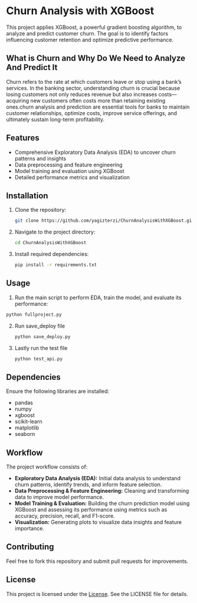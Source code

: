 # Churn Analysis with XGBoost


This project applies XGBoost, a powerful gradient boosting algorithm, to analyze and predict customer churn. The goal is to identify factors influencing customer retention and optimize predictive performance.

## What is Churn and Why Do We Need to Analyze And Predict It

Churn refers to the rate at which customers leave or stop using a bank’s services. In the banking sector, understanding churn is crucial because losing customers not only reduces revenue but also increases costs—acquiring new customers often costs more than retaining existing ones.churn analysis and prediction are essential tools for banks to maintain customer relationships, optimize costs, improve service offerings, and ultimately sustain long-term profitability.




## Features
- Comprehensive Exploratory Data Analysis (EDA) to uncover churn patterns and insights
- Data preprocessing and feature engineering
- Model training and evaluation using XGBoost
- Detailed performance metrics and visualization

## Installation
1. Clone the repository:
   ```bash
   git clone https://github.com/yagizterzi/ChurnAnalysisWithXGBoost.git
   ```
2. Navigate to the project directory:
   ```bash
   cd ChurnAnalysisWithXGBoost
   ```
3. Install required dependencies:
   ```bash
   pip install -r requirements.txt
   ```

## Usage
1. Run the main script to perform EDA, train the model, and evaluate its performance:
  ```bash
  python fullproject.py
  ```
2. Run save_deploy file
    ```bash
    python save_deploy.py
    ```
3. Lastly run the test file
   ```bash
   python test_api.py
   ```

## Dependencies
Ensure the following libraries are installed:
- pandas
- numpy
- xgboost
- scikit-learn
- matplotlib
- seaborn

## Workflow
The project workflow consists of:
- **Exploratory Data Analysis (EDA):** Initial data analysis to understand churn patterns, identify trends, and inform feature selection.
- **Data Preprocessing & Feature Engineering:** Cleaning and transforming data to improve model performance.
- **Model Training & Evaluation:** Building the churn prediction model using XGBoost and assessing its performance using metrics such as accuracy, precision, recall, and F1-score.
- **Visualization:** Generating plots to visualize data insights and feature importance.

## Contributing
Feel free to fork this repository and submit pull requests for improvements.


## License
This project is licensed under the [License](LICENSE). See the LICENSE file for details.



